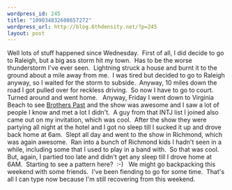 ```yaml
--- 
wordpress_id: 245
title: "109034832608657272"
wordpress_url: http://blog.6thdensity.net/?p=245
layout: post
---
```

Well lots of stuff happened since Wednesday.&nbsp; First of all, I did decide to go to Raleigh, but a big ass storm hit my town.&nbsp; Has to be the worse thunderstorm I've ever seen.&nbsp; Lightning struck a house and burnt it to the ground about a mile away from&nbsp;me.&nbsp; I was tired but decided to go to Raleigh anyway, so I waited for the storm to subside.&nbsp; Anyway, 10 miles down the road I got pulled over for reckless driving.&nbsp; So now I have to go to court.&nbsp; Turned around and went home.
&nbsp;
Anyway, Friday I went down to Virginia Beach to see <a href="http://www.brotherspast.com/">Brothers Past</a> and the show was awesome and I saw a lot of people I know and met a lot I didn't.&nbsp; A guy from that INTJ list I joined also came out on my invitation, which was cool.&nbsp; After the show they were partying all night at the hotel and I got no sleep till I sucked it up and drove back home at 6am.&nbsp; Slept all day and went to the show in Richmond, which was again awesome.&nbsp; Ran into a bunch of Richmond kids I hadn't seen in a while, including some that I used to play in a band with.&nbsp; So that was cool.&nbsp; But, again, I partied too late and didn't get any sleep till I drove home at 6AM.&nbsp; Starting to see a pattern here?&nbsp; :-)
&nbsp;
We might go backpacking this weekend with some friends.&nbsp; I've been fiending to go for some time.&nbsp; That's all I can type now because I'm still recovering from this weekend.

